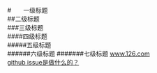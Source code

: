 
#　　一级标题  
##二级标题  
###三级标题  
####四级标题  
#####五级标题  
######六级标题
#######七级标题
www.126.com<br>
[github issue是做什么的？](http://www.zhihu.com/question/22969033/answer/25927363)<br>
